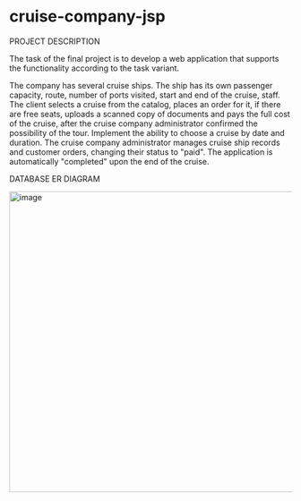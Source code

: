 # cruise-company-jsp
PROJECT DESCRIPTION

The task of the final project is to develop a web application that supports the functionality according to the task variant.

<p>The company has several cruise ships. 
The ship has its own passenger capacity, route, number of ports visited, start and end of the cruise, staff.
The client selects a cruise from the catalog, places an order for it, if there are free seats, uploads a scanned copy of documents 
and pays the full cost of the cruise, after the cruise company administrator confirmed the possibility of the tour.
Implement the ability to choose a cruise by date and duration.
The cruise company administrator manages cruise ship records and customer orders, changing their status to "paid".
The application is automatically "completed" upon the end of the cruise.</p>

<p>DATABASE ER DIAGRAM</p>
<img width="538" alt="image" src="https://user-images.githubusercontent.com/64691094/210757783-0da4f6d4-59c9-43d6-be19-bf8010d57719.png">
